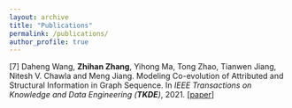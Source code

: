 ```yaml
---
layout: archive
title: "Publications"
permalink: /publications/
author_profile: true
---
```


[7] Daheng Wang, **Zhihan Zhang**, Yihong Ma, Tong Zhao, Tianwen Jiang, Nitesh V. Chawla and Meng Jiang. Modeling Co-evolution of Attributed and Structural Information in Graph Sequence. In *IEEE Transactions on Knowledge and Data Engineering (**TKDE**)</i>*, 2021. \[[paper](http://www.meng-jiang.com/pubs/coevognn-tkde21/coevognn-tkde21-paper.pdf)]